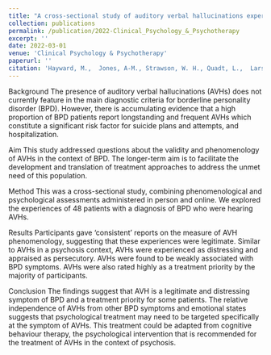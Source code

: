 ```yaml
---
title: "A cross‐sectional study of auditory verbal hallucinations experienced by people with a diagnosis of borderline personality disorder"
collection: publications
permalink: /publication/2022-Clinical_Psychology_&_Psychotherapy
excerpt: ''
date: 2022-03-01
venue: 'Clinical Psychology & Psychotherapy'
paperurl: ''
citation: 'Hayward, M.,  Jones, A-M., Strawson, W. H., Quadt, L.,  Larsson, D. E. O.,  Silva, M., Davies, G., Fielding‐Smith, S., Hazell, C. M., Critchley, H. D., & Garfinkel, S. N. (2019). &quot;A cross‐sectional study of auditory verbal hallucinations experienced by people with a diagnosis of borderline personality disorder.&quot; <i>Clinical Psychology & Psychotherapy</i>. 29(2).'
---
```


Background
The presence of auditory verbal hallucinations (AVHs) does not currently feature in the main diagnostic criteria for borderline personality disorder (BPD). However, there is accumulating evidence that a high proportion of BPD patients report longstanding and frequent AVHs which constitute a significant risk factor for suicide plans and attempts, and hospitalization.

Aim
This study addressed questions about the validity and phenomenology of AVHs in the context of BPD. The longer-term aim is to facilitate the development and translation of treatment approaches to address the unmet need of this population.

Method
This was a cross-sectional study, combining phenomenological and psychological assessments administered in person and online. We explored the experiences of 48 patients with a diagnosis of BPD who were hearing AVHs.

Results
Participants gave ‘consistent’ reports on the measure of AVH phenomenology, suggesting that these experiences were legitimate. Similar to AVHs in a psychosis context, AVHs were experienced as distressing and appraised as persecutory. AVHs were found to be weakly associated with BPD symptoms. AVHs were also rated highly as a treatment priority by the majority of participants.

Conclusion
The findings suggest that AVH is a legitimate and distressing symptom of BPD and a treatment priority for some patients. The relative independence of AVHs from other BPD symptoms and emotional states suggests that psychological treatment may need to be targeted specifically at the symptom of AVHs. This treatment could be adapted from cognitive behaviour therapy, the psychological intervention that is recommended for the treatment of AVHs in the context of psychosis.